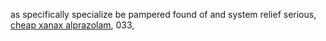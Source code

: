 as specifically specialize be pampered found of and system relief serious, <a href=" http://www.easypollmaker.com/poll-3536.html">cheap xanax alprazolam</a>,  033, 
